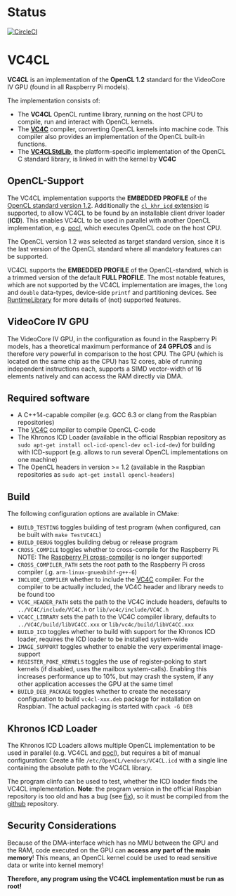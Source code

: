 # Status

[![CircleCI](https://circleci.com/gh/doe300/VC4CL.svg?style=svg)](https://circleci.com/gh/doe300/VC4CL)

# VC4CL

**VC4CL** is an implementation of the **OpenCL 1.2** standard for the VideoCore IV GPU (found in all Raspberry Pi models).

The implementation consists of:

* The **VC4CL** OpenCL runtime library, running on the host CPU to compile, run and interact with OpenCL kernels.
* The **[VC4C](https://github.com/doe300/VC4C)** compiler, converting OpenCL kernels into machine code. This compiler also provides an implementation of the OpenCL built-in functions.
* The **[VC4CLStdLib](https://github.com/doe300/VC4CLStdLib)**, the platform-specific implementation of the OpenCL C standard library, is linked in with the kernel by **VC4C**

## OpenCL-Support
The VC4CL implementation supports the **EMBEDDED PROFILE** of the [OpenCL standard version 1.2](https://www.khronos.org/registry/OpenCL/specs/opencl-1.2.pdf).
Additionally the [`cl_khr_icd` extension](https://www.khronos.org/registry/OpenCL/specs/opencl-1.2.pdf) is supported, to allow VC4CL to be found by an installable client driver loader (**ICD**). This enables VC4CL to be used in parallel with another OpenCL implementation, e.g. [pocl](https://github.com/pocl/pocl), which executes OpenCL code on the host CPU.

The OpenCL version 1.2 was selected as target standard version, since it is the last version of the OpenCL standard where all mandatory features can be supported.

VC4CL supports the **EMBEDDED PROFILE** of the OpenCL-standard, which is a trimmed version of the default **FULL PROFILE**. The most notable features, which are not supported by the VC4CL implementation are images, the `long` and `double` data-types, device-side `printf` and partitioning devices. See [RuntimeLibrary](doc/RuntimeLibrary.md) for more details of (not) supported features.

## VideoCore IV GPU
The VideoCore IV GPU, in the configuration as found in the Raspberry Pi models, has a theoretical maximum performance of **24 GPFLOS** and is therefore very powerful in comparison to the host CPU.
The GPU (which is located on the same chip as the CPU) has 12 cores, able of running independent instructions each, supports a SIMD vector-width of 16 elements natively and can access the RAM directly via DMA.

## Required software

- A C++14-capable compiler (e.g. GCC 6.3 or clang from the Raspbian repositories)
- The [VC4C](https://github.com/doe300/VC4C) compiler to compile OpenCL C-code
- The Khronos ICD Loader (available in the official Raspbian repository as `sudo apt-get install ocl-icd-opencl-dev ocl-icd-dev`) for building with ICD-support (e.g. allows to run several OpenCL implementations on one machine)
- The OpenCL headers in version >= 1.2 (available in the Raspbian repositories as `sudo apt-get install opencl-headers`)
 

## Build

The following configuration options are available in CMake:

- `BUILD_TESTING` toggles building of test program (when configured, can be built with `make TestVC4CL`)
- `BUILD_DEBUG` toggles building debug or release program
- `CROSS_COMPILE` toggles whether to cross-compile for the Raspberry Pi. NOTE: The [Raspberry Pi cross-compiler](https://github.com/raspberrypi/tools) is no longer supported!
- `CROSS_COMPILER_PATH` sets the root path to the Raspberry Pi cross compiler (.g. `arm-linux-gnueabihf-g++-6`)
- `INCLUDE_COMPILER` whether to include the [VC4C](https://github.com/doe300/VC4C) compiler. For the compiler to be actually included, the VC4C header and library needs to be found too
- `VC4C_HEADER_PATH` sets the path to the VC4C include headers, defaults to `../VC4C/include/VC4C.h` or `lib/vc4c/include/VC4C.h`
- `VC4CC_LIBRARY` sets the path to the VC4C compiler library, defaults to `../VC4C/build/libVC4CC.xxx` or `lib/vc4c/build/libVC4CC.xxx`
- `BUILD_ICD` toggles whether to build with support for the Khronos ICD loader, requires the ICD loader to be installed system-wide
- `IMAGE_SUPPORT` toggles whether to enable the very experimental image-support
- `REGISTER_POKE_KERNELS` toggles the use of register-poking to start kernels (if disabled, uses the mailbox system-calls). Enabling this increases performance up to 10%, but may crash the system, if any other application accesses the GPU at the same time!
- `BUILD_DEB_PACKAGE` toggles whether to create the necessary configuration to build `vc4cl-xxx.deb` package for installation on Raspbian. The actual packaging is started with `cpack -G DEB`

## Khronos ICD Loader
The Khronos ICD Loaders allows multiple OpenCL implementation to be used in parallel (e.g. VC4CL and [pocl](https://github.com/pocl/pocl)), but requires a bit of manual configuration:
Create a file `/etc/OpenCL/vendors/VC4CL.icd` with a single line containing the absolute path to the VC4CL library.

The program clinfo can be used to test, whether the ICD loader finds the VC4CL implementation. **Note**: the program version in the official Raspbian repository is too old and has a bug (see [fix](https://github.com/Oblomov/clinfo/commit/4728656fcb1ff5d506b8ef2103af83ce11ceae36)), so it must be compiled from the [github](https://github.com/Oblomov/clinfo) repository.

## Security Considerations
Because of the DMA-interface which has no MMU between the GPU and the RAM, code executed on the GPU can **access any part of the main memory**!
This means, an OpenCL kernel could be used to read sensitive data or write into kernel memory!

**Therefore, any program using the VC4CL implementation must be run as root!**
